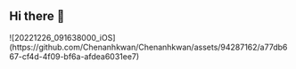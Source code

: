 ## Hi there 👋

<!--
**Chenanhkwan/Chenanhkwan** is a ✨ _special_ ✨ repository because its `README.md` (this file) appears on your GitHub profile.

Here are some ideas to get you started:

- 🔭 I’m currently studying at the Beedie School of Business
- 🌱 I’m currently learning Finance, Master of Science
- 👯 I’m looking to collaborate on ML projects with applications for Financial solution
- 🤔 I’m looking for help with ML functions
- 💬 Ask me about Financial related problems
- 📫 How to reach me: linkedin.com/in/chenanhkwan/
- 😄 Pronouns: He/Him
- ⚡ Fun fact: I love Winter, but can't handle the cold well, hate Summer, but constantly running the heater
-->![20221226_091638000_iOS](https://github.com/Chenanhkwan/Chenanhkwan/assets/94287162/a77db667-cf4d-4f09-bf6a-afdea6031ee7)


